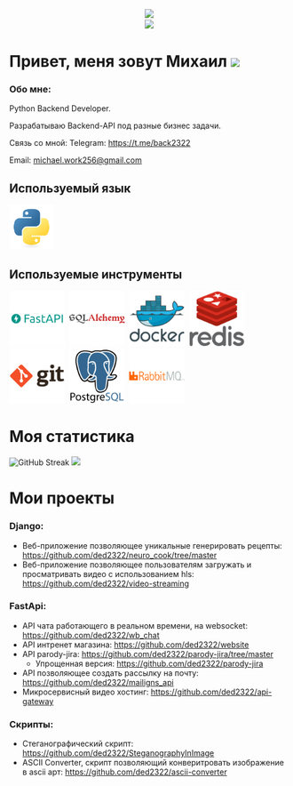 <div align="center">
  <img src="https://media.giphy.com/media/v1.Y2lkPTc5MGI3NjExdGZzNXZ5d3l3b3E3NWZ1eWJ4aGxtajh4am04NjdmOGFvaTBsMmp6dyZlcD12MV9pbnRlcm5hbF9naWZfYnlfaWQmY3Q9dHM/hS42TuYYnANLFR9IRQ/giphy.gif" width="100"/>
</div>

<div align="center">
            <img src="https://komarev.com/ghpvc/?username=ded2322"/>
</div>

<h1>
Привет, меня зовут Михаил
  <img src="https://media.giphy.com/media/hvRJCLFzcasrR4ia7z/giphy.gif" width="30px"/>
</h1>

### Обо мне:

Python Backend Developer.

Разрабатываю Backend-API под разные бизнес задачи.

Связь со мной:
Telegram: https://t.me/back2322

Email: michael.work256@gmail.com


## Используемый язык
<img src="https://github.com/devicons/devicon/blob/master/icons/python/python-original.svg" title="Pyton" alt="Python" width="80" height="80"/>&nbsp;

## Используемые инструменты
<img src="https://github.com/devicons/devicon/blob/master/icons/fastapi/fastapi-original-wordmark.svg" title="fastapi" alt="fastapi" width="100" height="100"/>&nbsp;
<img src="https://github.com/devicons/devicon/blob/master/icons/sqlalchemy/sqlalchemy-original-wordmark.svg" title="sqlalchemy" alt="sqlalchemy" width="100" height="100"/>&nbsp;
<img src="https://github.com/devicons/devicon/blob/master/icons/docker/docker-original-wordmark.svg" title="docker" alt="docker" width="100" height="100"/>&nbsp;
<img src="https://github.com/devicons/devicon/blob/master/icons/redis/redis-original-wordmark.svg" title="redis" alt="redis" width="100" height="100"/>&nbsp;
<img src="https://github.com/devicons/devicon/blob/master/icons/git/git-original-wordmark.svg" title="git" alt="git" width="100" height="100"/>&nbsp;
<img src="https://github.com/devicons/devicon/blob/master/icons/postgresql/postgresql-original-wordmark.svg" title="postgresql" alt="postgresql" width="100" height="100"/>&nbsp;
<img src="https://github.com/devicons/devicon/blob/master/icons/rabbitmq/rabbitmq-original-wordmark.svg" title="rabbitmq" alt="postgresql" width="100" height="100"/>&nbsp;


# Моя статистика 
<img src="https://github-readme-streak-stats.herokuapp.com?user=ded2322&theme=dark&hide_border=true&locale=ru&date_format=j%20M%5B%20Y%5D&mode=weekly" alt="GitHub Streak"/> <img src="https://github-readme-stats.vercel.app/api/top-langs/?username=ded2322&layout=compact&theme=vision-friendly-dark"/>

# Мои проекты
### Django:
- Веб-приложение позволяющее уникальные генерировать рецепты: https://github.com/ded2322/neuro_cook/tree/master
- Веб-приложение позволяющее пользователям загружать и просматривать видео с использованием hls: https://github.com/ded2322/video-streaming
### FastApi:
- API чата работающего в реальном времени, на websocket: https://github.com/ded2322/wb_chat
- API интренет магазина: https://github.com/ded2322/website
- API parody-jira: https://github.com/ded2322/parody-jira/tree/master
  -  Упрощенная версия: https://github.com/ded2322/parody-jira
- API позволяющее создать рассылку на почту: https://github.com/ded2322/mailigns_api
- Микросервисный видео хостинг: https://github.com/ded2322/api-gateway

### Скрипты:
- Стеганографический скрипт: https://github.com/ded2322/SteganographyInImage
- ASCII Converter, скрипт позволяющий конверитровать изображение в ascii арт: https://github.com/ded2322/ascii-converter
